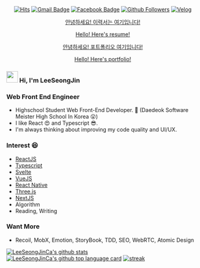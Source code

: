 <div align=center>

  [![Hits](https://hits.seeyoufarm.com/api/count/incr/badge.svg?url=https://github.com/LeeSeongJinCa)](https://hits.seeyoufarm.com) 
  [![Gmail Badge](https://img.shields.io/badge/-Gmail-d14836?style=flat-square&logo=Gmail&logoColor=white&link=mailto:dltjdqhr55@gmail.com)](mailto:dltjdqhr55@gmail.com)
  [![Facebook Badge](https://img.shields.io/badge/-Facebook-1877f2?style=flat-square&logo=facebook&logoColor=white&link=https://www.facebook.com/leeseongjinca)](https://www.facebook.com/leeseongjinca)
  [![Github Followers](https://img.shields.io/github/followers/leeseongjinca?color=06d6a0&label=Github%20Followers&style=for-the-badge)](https://github.com/leeseongjinca?tab=followers)
  [![Velog](https://static.velog.io/favicon.ico)](https://velog.io/@dltjdwls100)
    
  <p>
    <a href="https://www.notion.so/2ecdbc2d7310415abc019400cfde8da4">안녕하세요! 이력서는 여기입니다!</a>
  </p>
  <p>
    <a href="https://www.notion.so/2ecdbc2d7310415abc019400cfde8da4">Hello! Here's resume!</a>
  </p>
  <p>
    <a href="https://www.notion.so/5ed139bdb2514ffb95ff88263f745a64">안녕하세요! 포트폴리오 여기입니다!</a>
  </p>
  <p>
    <a href="https://www.notion.so/5ed139bdb2514ffb95ff88263f745a64">Hello! Here's portfolio!</a>
  </p>

</div>

### <img src="https://raw.githubusercontent.com/MartinHeinz/MartinHeinz/master/wave.gif" width="30px"> Hi, I'm LeeSeongJin

### Web Front End Engineer 
- Highschool Student Web Front-End Developer. 🧐 (Daedeok Software Meister High School In Korea 😮)
- I like React 😍 and Typescript 😎.
- I'm always thinking about improving my code quality and UI/UX.

### Interest 😆  
  - [ReactJS](https://reactjs.org/)
  - [Typescript](https://www.typescriptlang.org/)
  - [Svelte](https://svelte.dev/)
  - [VueJS](https://vuejs.org/)
  - [React Native](https://reactnative.dev/)
  - [Three.js](https://threejs.org/)
  - [NextJS](https://nextjs.org/)
  - Algorithm
  - Reading, Writing
  
### Want More
  - Recoil, MobX, Emotion, StoryBook, TDD, SEO, WebRTC, Atomic Design

[![LeeSeongJinCa's github stats](https://github-readme-stats.vercel.app/api?username=leeseongjinca&show_icons=true&hide_border=true)](https://github.com/leeseongjinca)
[![LeeSeongJinCa's github top language card](https://github-readme-stats.vercel.app/api/top-langs/?username=leeseongjinca&hide_border=true&layout=compact)](https://github.com/leeseongjinca)
[![streak](https://github-readme-streak-stats.herokuapp.com/?user=leeseongjinca)](https://github.com/leeseongjinca)
